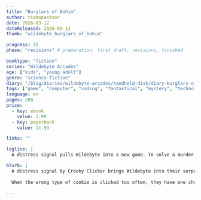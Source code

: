 ```yaml
---
title: "Burglars of Bohim"
author: tiamopastoor
date: 2026-03-12
dateReleased: 2026-09-12
thumb: "wildebyte_burglars_of_bohim"

progress: 25
phase: "revisions" # preparation, first draft, revisions, finished

booktype: "fiction"
series: "Wildebyte Arcades"
age: ["kids", "young adult"] 
genre: "science-fiction"
diary: "/blog/diaries/wildebyte-arcades/handheld-disk/diary-burglars-of-bohim/"
tags: ["game", "computer", "coding", "fantastical", "mystery", "technology", "adventure"]
language: en
pages: 200
price:
  - key: ebook
    value: 3.99
  - key: paperback
    value: 11.99

links: ""

logline: |
  A distress signal pulls Wildebyte into a new game. To solve a murder mystery where the rules always change---but which always ends by shooting the criminal. When misclick after misclick happens, they have one chance to outsmart their opponent or risk taking out their loved ones instead.

blurb: |
  A distress signal by Crooky Clicker brings Wildebyte into their surprising origin game. They must solve a murder mystery where the rules always change. The only rule that can't be changed? It must always end by shooting the criminal. 
  
  When the wrong type of cookie is clicked too often, they have one chance to outsmart their opponent or risk taking out their own loved ones.

---
```


